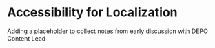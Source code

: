 # Accessibility for Localization
Adding a placeholder to collect notes from early discussion with DEPO Content Lead
